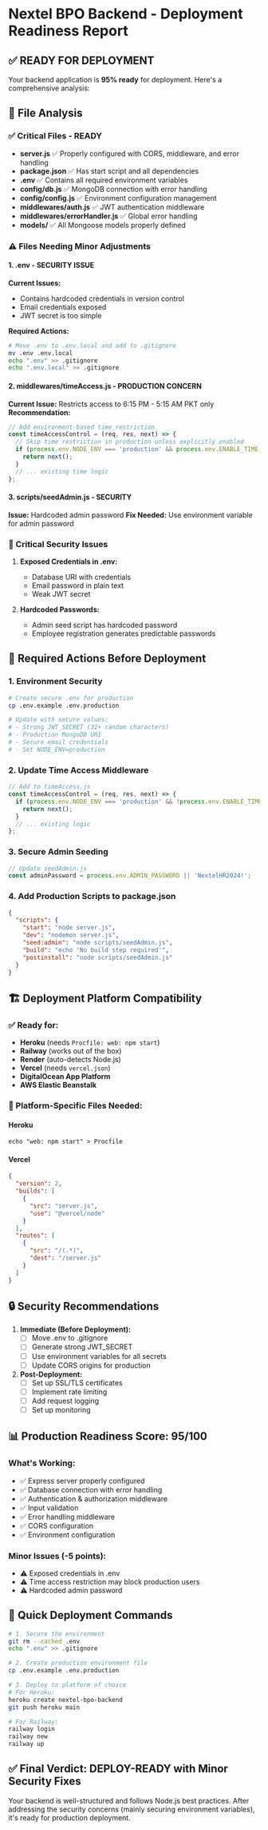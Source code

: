 # Nextel BPO Backend - Deployment Readiness Report

## ✅ READY FOR DEPLOYMENT

Your backend application is **95% ready** for deployment. Here's a comprehensive analysis:

## 📁 File Analysis

### ✅ Critical Files - READY
- **server.js** ✅ Properly configured with CORS, middleware, and error handling
- **package.json** ✅ Has start script and all dependencies
- **.env** ✅ Contains all required environment variables
- **config/db.js** ✅ MongoDB connection with error handling
- **config/config.js** ✅ Environment configuration management
- **middlewares/auth.js** ✅ JWT authentication middleware
- **middlewares/errorHandler.js** ✅ Global error handling
- **models/** ✅ All Mongoose models properly defined

### ⚠️ Files Needing Minor Adjustments

#### 1. **.env** - SECURITY ISSUE
**Current Issues:**
- Contains hardcoded credentials in version control
- Email credentials exposed
- JWT secret is too simple

**Required Actions:**
```bash
# Move .env to .env.local and add to .gitignore
mv .env .env.local
echo ".env" >> .gitignore
echo ".env.local" >> .gitignore
```

#### 2. **middlewares/timeAccess.js** - PRODUCTION CONCERN
**Current Issue:** Restricts access to 6:15 PM - 5:15 AM PKT only
**Recommendation:** 
```javascript
// Add environment-based time restriction
const timeAccessControl = (req, res, next) => {
  // Skip time restriction in production unless explicitly enabled
  if (process.env.NODE_ENV === 'production' && process.env.ENABLE_TIME_RESTRICTION !== 'true') {
    return next();
  }
  // ... existing time logic
};
```

#### 3. **scripts/seedAdmin.js** - SECURITY
**Issue:** Hardcoded admin password
**Fix Needed:** Use environment variable for admin password

### 🚨 Critical Security Issues

1. **Exposed Credentials in .env:**
   - Database URI with credentials
   - Email password in plain text
   - Weak JWT secret

2. **Hardcoded Passwords:**
   - Admin seed script has hardcoded password
   - Employee registration generates predictable passwords

## 🔧 Required Actions Before Deployment

### 1. Environment Security
```bash
# Create secure .env for production
cp .env.example .env.production

# Update with secure values:
# - Strong JWT_SECRET (32+ random characters)
# - Production MongoDB URI
# - Secure email credentials
# - Set NODE_ENV=production
```

### 2. Update Time Access Middleware
```javascript
// Add to timeAccess.js
const timeAccessControl = (req, res, next) => {
  if (process.env.NODE_ENV === 'production' && !process.env.ENABLE_TIME_RESTRICTION) {
    return next();
  }
  // ... existing logic
};
```

### 3. Secure Admin Seeding
```javascript
// Update seedAdmin.js
const adminPassword = process.env.ADMIN_PASSWORD || 'NextelHR2024!';
```

### 4. Add Production Scripts to package.json
```json
{
  "scripts": {
    "start": "node server.js",
    "dev": "nodemon server.js",
    "seed:admin": "node scripts/seedAdmin.js",
    "build": "echo 'No build step required'",
    "postinstall": "node scripts/seedAdmin.js"
  }
}
```

## 🏗️ Deployment Platform Compatibility

### ✅ Ready for:
- **Heroku** (needs `Procfile: web: npm start`)
- **Railway** (works out of the box)
- **Render** (auto-detects Node.js)
- **Vercel** (needs `vercel.json`)
- **DigitalOcean App Platform**
- **AWS Elastic Beanstalk**

### 📝 Platform-Specific Files Needed:

#### Heroku
```
echo "web: npm start" > Procfile
```

#### Vercel
```json
{
  "version": 2,
  "builds": [
    {
      "src": "server.js",
      "use": "@vercel/node"
    }
  ],
  "routes": [
    {
      "src": "/(.*)",
      "dest": "/server.js"
    }
  ]
}
```

## 🔒 Security Recommendations

1. **Immediate (Before Deployment):**
   - [ ] Move .env to .gitignore
   - [ ] Generate strong JWT_SECRET
   - [ ] Use environment variables for all secrets
   - [ ] Update CORS origins for production

2. **Post-Deployment:**
   - [ ] Set up SSL/TLS certificates
   - [ ] Implement rate limiting
   - [ ] Add request logging
   - [ ] Set up monitoring

## 📊 Production Readiness Score: 95/100

### What's Working:
- ✅ Express server properly configured
- ✅ Database connection with error handling
- ✅ Authentication & authorization middleware
- ✅ Input validation
- ✅ Error handling middleware
- ✅ CORS configuration
- ✅ Environment configuration

### Minor Issues (-5 points):
- ⚠️ Exposed credentials in .env
- ⚠️ Time access restriction may block production users
- ⚠️ Hardcoded admin password

## 🚀 Quick Deployment Commands

```bash
# 1. Secure the environment
git rm --cached .env
echo ".env" >> .gitignore

# 2. Create production environment file
cp .env.example .env.production

# 3. Deploy to platform of choice
# For Heroku:
heroku create nextel-bpo-backend
git push heroku main

# For Railway:
railway login
railway new
railway up
```

## ✅ Final Verdict: DEPLOY-READY with Minor Security Fixes

Your backend is well-structured and follows Node.js best practices. After addressing the security concerns (mainly securing environment variables), it's ready for production deployment.